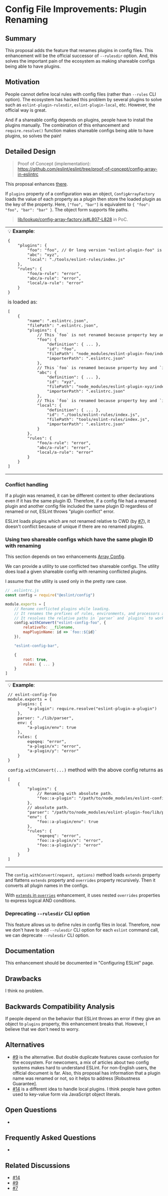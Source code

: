 # Config File Improvements: Plugin Renaming

## Summary

This proposal adds the feature that renames plugins in config files. This enhancement will be the official successor of `--rulesdir` option. And, this solves the important pain of the ecosystem as making shareable configs being able to have plugins.

## Motivation

People cannot define local rules with config files (rather than `--rules` CLI option). The ecosystem has hacked this problem by several plugins to solve such as `eslint-plugin-rulesdir`, `eslint-plugin-local`, etc. However, the official way is great.

And if a shareable config depends on plugins, people have to install the plugins manually. The combination of this enhancement and `require.resolve()` function makes shareable configs being able to have plugins, so solves the pain!

## Detailed Design

> Proof of Concept (implementation): https://github.com/eslint/eslint/tree/proof-of-concept/config-array-in-eslintrc

This proposal enhances [there](README.md#plugin-renaming).

If `plugins` property of a configuration was an object, `ConfigArrayFactory` loads the value of each property as a plugin then store the loaded plugin as the key of the property. Here, `["foo", "bar"]` is equivalent to `{ "foo": "foo", "bar": "bar" }`. The object form supports file paths.

> [lib/lookup/config-array-factory.js#L807-L828](https://github.com/eslint/eslint/blob/fedb0293ef8fb3e2e17d88bdfeb5e5cfb725a282/lib/_lookup/config-array-factory.js#L807-L828) in PoC.

<table><td>
💡 <b>Example</b>:
<pre lang="jsonc">
{
    "plugins": {
        "foo": "foo", // Or long version "eslint-plugin-foo" is OK as well.
        "abc": "xyz",
        "local": "./tools/eslint-rules/index.js"
    },
    "rules": {
        "foo/a-rule": "error",
        "abc/a-rule": "error",
        "local/a-rule": "error"
    }
}
</pre>
is loaded as:
<pre lang="jsonc">
[
    {
        "name": ".eslintrc.json",
        "filePath": ".eslintrc.json",
        "plugins": {
            // This `foo` is not renamed because property key and `id` in value is same.
            "foo": {
                "definition": { ... },
                "id": "foo",
                "filePath": "node_modules/eslint-plugin-foo/index.js",
                "importerPath": ".eslintrc.json"
            },
            // This `foo` is renamed because property key and `id` in value is different.
            "abc": {
                "definition": { ... },
                "id": "xyz",
                "filePath": "node_modules/eslint-plugin-xyz/index.js",
                "importerPath": ".eslintrc.json"
            },
            // This `foo` is renamed because property key and `id` in value is different.
            "local": {
                "definition": { ... },
                "id": "./tools/eslint-rules/index.js",
                "filePath": "tools/eslint-rules/index.js",
                "importerPath": ".eslintrc.json"
            }
        },
        "rules": {
            "foo/a-rule": "error",
            "abc/a-rule": "error",
            "local/a-rule": "error"
        }
    }
]
</pre>
</td></table>

### Conflict handling

If a plugin was renamed, it can be different content to other declarations even if it has the same plugin ID.
Therefore, if a config file had a renamed plugin and another config file included the same plugin ID regardless of renamed or not, ESLint throws "plugin conflict" error.

ESLint loads plugins which are not renamed relative to CWD (by [#7]), it doesn't conflict because of unique if there are no renamed plugins.

### Using two shareable configs which have the same plugin ID with renaming

This section depends on two enhancements [Array Config](minor-01-array-config.md).

We can provide a utility to use conflicted two shareable configs.
The utility does load a given shareable config with renaming conflicted plugins.

I assume that the utility is used only in the pretty rare case.

```js
// .eslintrc.js
const config = require("@eslint/config")

module.exports = [
    // Rename conflicted plugins while loading.
    // It renames the prefixes of rules, environments, and processors at the same time.
    // It resolves the relative paths in `parser` and `plugins` to work file on this file.
    config.withConvert("eslint-config-foo", {
        relativeTo: __filename,
        mapPluginName: id => `foo::${id}`
    }),

    "eslint-config-bar",

    {
        root: true,
        rules: { ... }
    }
]
```

<table><td>
💡 <b>Example</b>:
<pre lang="js">
// eslint-config-foo
module.exports = {
    plugins: {
        "a-plugin": require.resolve("eslint-plugin-a-plugin")
    },
    parser: "./lib/parser",
    env: {
        "a-plugin/env": true
    },
    rules: {
        eqeqeq: "error",
        "a-plugin/x": "error",
        "a-plugin/y": "error"
    }
}
</pre>
<code>config.withConvert(...)</code> method with the above config returns as:
<pre lang="jsonc">
[
    {
        "plugins": {
            // Renaming with absolute path.
            "foo::a-plugin": "/path/to/node_modules/eslint-config-foo/node_modules/eslint-plugin-a-plugin/index.js"
        },
        // absolute path.
        "parser": "/path/to/node_modules/eslint-plugin-foo/lib/parser.js",
        "env": {
            "foo::a-plugin/env": true
        },
        "rules": {
            "eqeqeq": "error",
            "foo::a-plugin/x": "error",
            "foo::a-plugin/y": "error"
        }
    }
]
</pre>
</td></table>

The `config.withConvert(request, options)` method loads `extends` property and flattens `extends` property and `overrides` property recursively. Then it converts all plugin names in the configs.

With [`extends` in `overries`](minor-02-extends-in-overrides.md) enhancement, it uses nested `overrides` properties to express logical AND conditions.

### Deprecating `--rulesdir` CLI option

This feature allows us to define rules in config files in local.
Therefore, now we don't have to add `--rulesdir` CLI option for each `eslint` command call, we can deprecate `--rulesdir` CLI option.

## Documentation

This enhancement should be documented in "Configuring ESLint" page.

## Drawbacks

I think no problem.

## Backwards Compatibility Analysis

If people depend on the behavior that ESLint throws an error if they give an object to `plugins` property, this enhancement breaks that. However, I believe that we don't need to worry.

## Alternatives

- [#9] is the alternative. But double duplicate features cause confusion for the ecosystem. For newcomers, a mix of articles about two config systems makes hard to understand ESLint. For non-English users, the official document is far. Also, this proposal has information that a plugin name was renamed or not, so it helps to address [Robustness Guarantee].
- [#14] is a different idea to handle local plugins. I think people have gotten used to key-value form via JavaScript object literals.

## Open Questions

-

## Frequently Asked Questions

-

## Related Discussions

- [#14]
- [#9]
- [#7]

[#14]: https://github.com/eslint/rfcs/pull/14
[#9]: https://github.com/eslint/rfcs/pull/9
[#7]: https://github.com/eslint/rfcs/pull/7
[Guarantee Robustness]: https://gist.github.com/not-an-aardvark/169bede8072c31a500e018ed7d6a8915
